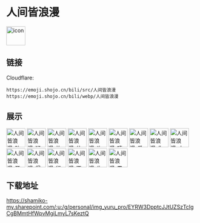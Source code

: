 # 人间皆浪漫
<img src="https://emoji.shojo.cn/bili/src/人间皆浪漫/icon.png" width="50" height="50" alt="icon">

## 链接
Cloudflare:
```
https://emoji.shojo.cn/bili/src/人间皆浪漫
https://emoji.shojo.cn/bili/webp/人间皆浪漫
```
## 展示
<img src="https://emoji.shojo.cn/bili/src/人间皆浪漫/人间皆浪漫-贴贴.png" width="50" height="50" alt="人间皆浪漫-贴贴">
<img src="https://emoji.shojo.cn/bili/src/人间皆浪漫/人间皆浪漫-疑惑.png" width="50" height="50" alt="人间皆浪漫-疑惑">
<img src="https://emoji.shojo.cn/bili/src/人间皆浪漫/人间皆浪漫-放过我.png" width="50" height="50" alt="人间皆浪漫-放过我">
<img src="https://emoji.shojo.cn/bili/src/人间皆浪漫/人间皆浪漫-什么动静.png" width="50" height="50" alt="人间皆浪漫-什么动静">
<img src="https://emoji.shojo.cn/bili/src/人间皆浪漫/人间皆浪漫-许愿.png" width="50" height="50" alt="人间皆浪漫-许愿">
<img src="https://emoji.shojo.cn/bili/src/人间皆浪漫/人间皆浪漫-嘻嘻.png" width="50" height="50" alt="人间皆浪漫-嘻嘻">
<img src="https://emoji.shojo.cn/bili/src/人间皆浪漫/人间皆浪漫-爱你.png" width="50" height="50" alt="人间皆浪漫-爱你">
<img src="https://emoji.shojo.cn/bili/src/人间皆浪漫/人间皆浪漫-你币有了.png" width="50" height="50" alt="人间皆浪漫-你币有了">
<img src="https://emoji.shojo.cn/bili/src/人间皆浪漫/人间皆浪漫-大哭.png" width="50" height="50" alt="人间皆浪漫-大哭">
<img src="https://emoji.shojo.cn/bili/src/人间皆浪漫/人间皆浪漫-开心.png" width="50" height="50" alt="人间皆浪漫-开心">
<img src="https://emoji.shojo.cn/bili/src/人间皆浪漫/人间皆浪漫-得意.png" width="50" height="50" alt="人间皆浪漫-得意">
<img src="https://emoji.shojo.cn/bili/src/人间皆浪漫/人间皆浪漫-行行好.png" width="50" height="50" alt="人间皆浪漫-行行好">
<img src="https://emoji.shojo.cn/bili/src/人间皆浪漫/人间皆浪漫-不听.png" width="50" height="50" alt="人间皆浪漫-不听">
<img src="https://emoji.shojo.cn/bili/src/人间皆浪漫/人间皆浪漫-生气.png" width="50" height="50" alt="人间皆浪漫-生气">
<img src="https://emoji.shojo.cn/bili/src/人间皆浪漫/人间皆浪漫-震惊.png" width="50" height="50" alt="人间皆浪漫-震惊">

## 下载地址

https://shamiko-my.sharepoint.com/:u:/g/personal/img_yuru_pro/EYRW3DpptcJJtUZSzTcIgCgBMmtHfWpvMgiLmyL7sKeztQ